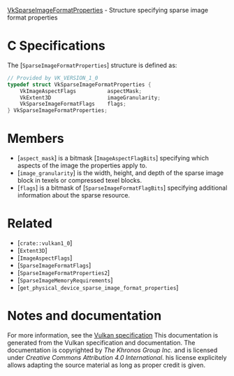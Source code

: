 [VkSparseImageFormatProperties](https://www.khronos.org/registry/vulkan/specs/1.3-extensions/man/html/VkSparseImageFormatProperties.html) - Structure specifying sparse image format properties

# C Specifications
The [`SparseImageFormatProperties`] structure is defined as:
```c
// Provided by VK_VERSION_1_0
typedef struct VkSparseImageFormatProperties {
    VkImageAspectFlags          aspectMask;
    VkExtent3D                  imageGranularity;
    VkSparseImageFormatFlags    flags;
} VkSparseImageFormatProperties;
```

# Members
- [`aspect_mask`] is a bitmask [`ImageAspectFlagBits`] specifying which aspects of the image the properties apply to.
- [`image_granularity`] is the width, height, and depth of the sparse image block in texels or compressed texel blocks.
- [`flags`] is a bitmask of [`SparseImageFormatFlagBits`] specifying additional information about the sparse resource.

# Related
- [`crate::vulkan1_0`]
- [`Extent3D`]
- [`ImageAspectFlags`]
- [`SparseImageFormatFlags`]
- [`SparseImageFormatProperties2`]
- [`SparseImageMemoryRequirements`]
- [`get_physical_device_sparse_image_format_properties`]

# Notes and documentation
For more information, see the [Vulkan specification](https://www.khronos.org/registry/vulkan/specs/1.3-extensions/html/vkspec.html)
This documentation is generated from the Vulkan specification and documentation.
The documentation is copyrighted by *The Khronos Group Inc.* and is licensed under *Creative Commons Attribution 4.0 International*.
his license explicitely allows adapting the source material as long as proper credit is given.
        